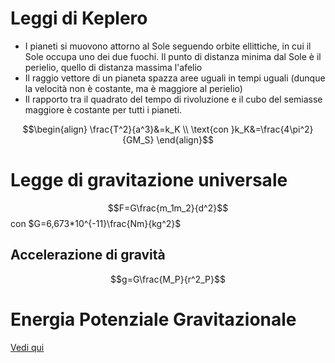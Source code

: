 # Leggi di Keplero
- I pianeti si muovono attorno al Sole seguendo orbite ellittiche, in cui il Sole occupa uno dei due fuochi. Il punto di distanza minima dal Sole è il perielio, quello di distanza massima l'afelio
- Il raggio vettore di un pianeta spazza aree uguali in tempi uguali (dunque la velocità non è costante, ma è maggiore al perielio)
- Il rapporto tra il quadrato del tempo di rivoluzione e il cubo del semiasse maggiore è costante per tutti i pianeti.

$$\begin{align}
\frac{T^2}{a^3}&=k_K \\
\text{con }k_K&=\frac{4\pi^2}{GM_S}
\end{align}$$

# Legge di gravitazione universale
$$F=G\frac{m_1m_2}{d^2}$$
con $G=6,673*10^{-11}\frac{Nm}{kg^2}$  

## Accelerazione di gravità
$$g=G\frac{M_P}{r^2_P}$$

# Energia Potenziale Gravitazionale
[Vedi qui](Energia.md#Energia%20Potenziale%20Gravitazionale)
